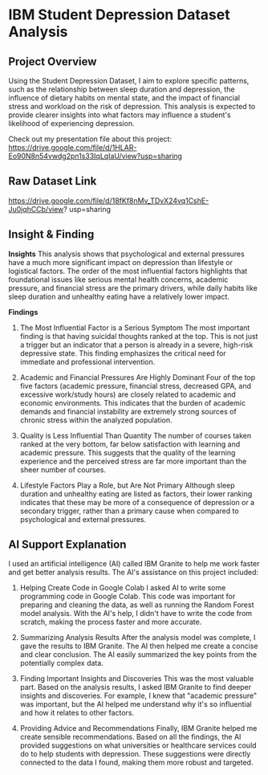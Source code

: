 # IBM Student Depression Dataset Analysis

## Project Overview
Using the Student Depression Dataset, I aim to explore specific patterns, such as the relationship between sleep duration and depression, the influence of dietary habits on mental state, and the impact of financial stress and workload on the risk of depression. This analysis is expected to provide clearer insights into what factors may influence a student's likelihood of experiencing depression.

Check out my presentation file about this project:
https://drive.google.com/file/d/1HLAR-Eo90N8n54vwdg2pn1s33IqLqIaU/view?usp=sharing

## Raw Dataset Link
https://drive.google.com/file/d/18fKf8nMv_TDvX24vq1CshE-Ju0jqhCCb/view?
 usp=sharing

## Insight & Finding
**Insights**
This analysis shows that psychological and external pressures have a much more significant impact on depression than lifestyle or logistical factors. The order of the most influential factors highlights that foundational issues like serious mental health concerns, academic pressure, and financial stress are the primary drivers, while daily habits like sleep duration and unhealthy eating have a relatively lower impact.

**Findings**
1. The Most Influential Factor is a Serious Symptom
The most important finding is that having suicidal thoughts ranked at the top. This is not just a trigger but an indicator that a person is already in a severe, high-risk depressive state. This finding emphasizes the critical need for immediate and professional intervention.

2. Academic and Financial Pressures Are Highly Dominant
Four of the top five factors (academic pressure, financial stress, decreased GPA, and excessive work/study hours) are closely related to academic and economic environments. This indicates that the burden of academic demands and financial instability are extremely strong sources of chronic stress within the analyzed population.

3. Quality is Less Influential Than Quantity
The number of courses taken ranked at the very bottom, far below satisfaction with learning and academic pressure. This suggests that the quality of the learning experience and the perceived stress are far more important than the sheer number of courses.

4. Lifestyle Factors Play a Role, but Are Not Primary
Although sleep duration and unhealthy eating are listed as factors, their lower ranking indicates that these may be more of a consequence of depression or a secondary trigger, rather than a primary cause when compared to psychological and external pressures.

## AI Support Explanation
I used an artificial intelligence (AI) called IBM Granite to help me work faster and get better analysis results. The AI's assistance on this project included:

1. Helping Create Code in Google Colab
I asked AI to write some programming code in Google Colab. This code was important for preparing and cleaning the data, as well as running the Random Forest model analysis. With the AI's help, I didn't have to write the code from scratch, making the process faster and more accurate.

2. Summarizing Analysis Results
After the analysis model was complete, I gave the results to IBM Granite. The AI then helped me create a concise and clear conclusion. The AI easily summarized the key points from the potentially complex data.

3. Finding Important Insights and Discoveries
This was the most valuable part. Based on the analysis results, I asked IBM Granite to find deeper insights and discoveries. For example, I knew that "academic pressure" was important, but the AI helped me understand why it's so influential and how it relates to other factors.

4. Providing Advice and Recommendations
Finally, IBM Granite helped me create sensible recommendations. Based on all the findings, the AI provided suggestions on what universities or healthcare services could do to help students with depression. These suggestions were directly connected to the data I found, making them more robust and targeted.
